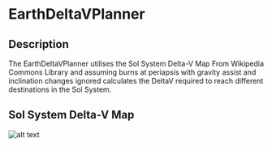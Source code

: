 # EarthDeltaVPlanner
## Description
The EarthDeltaVPlanner utilises the Sol System Delta-V Map From Wikipedia Commons Library and assuming burns at periapsis with gravity assist and inclination changes ignored calculates the DeltaV required to reach different destinations in the Sol System.

## Sol System Delta-V Map
![alt text](https://upload.wikimedia.org/wikipedia/commons/9/93/Solar_system_delta_v_map.svg)
